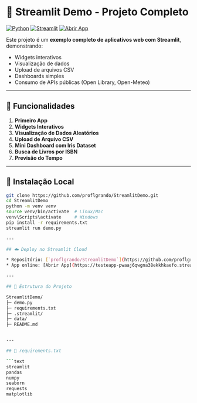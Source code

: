 # 🌟 Streamlit Demo - Projeto Completo

[![Python](https://img.shields.io/badge/Python-3.10+-blue?style=flat-square)](https://www.python.org/)
[![Streamlit](https://img.shields.io/badge/Streamlit-1.30+-orange?style=flat-square)](https://streamlit.io/)
[![Abrir App](https://img.shields.io/badge/Abrir%20App-Streamlit-brightgreen?style=flat-square)](https://testeapp-pwaaj6qwgna38ekkhkaefo.streamlit.app/)

Este projeto é um **exemplo completo de aplicativos web com Streamlit**, demonstrando:

- Widgets interativos
- Visualização de dados
- Upload de arquivos CSV
- Dashboards simples
- Consumo de APIs públicas (Open Library, Open-Meteo)

---

## 🚀 Funcionalidades

1. **Primeiro App**
2. **Widgets Interativos**
3. **Visualização de Dados Aleatórios**
4. **Upload de Arquivo CSV**
5. **Mini Dashboard com Iris Dataset**
6. **Busca de Livros por ISBN**
7. **Previsão do Tempo**

---

## 💾 Instalação Local

```bash
git clone https://github.com/proflgrando/StreamlitDemo.git
cd StreamlitDemo
python -m venv venv
source venv/bin/activate  # Linux/Mac
venv\Scripts\activate     # Windows
pip install -r requirements.txt
streamlit run demo.py

---

## ☁️ Deploy no Streamlit Cloud

* Repositório: [`proflgrando/StreamlitDemo`](https://github.com/proflgrando/StreamlitDemo)
* App online: [Abrir App](https://testeapp-pwaaj6qwgna38ekkhkaefo.streamlit.app/)

---

## 📂 Estrutura do Projeto

StreamlitDemo/
├─ demo.py
├─ requirements.txt
├─ .streamlit/
├─ data/
├─ README.md


---

## 📄 requirements.txt

```text
streamlit
pandas
numpy
seaborn
requests
matplotlib
```

```





